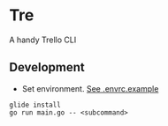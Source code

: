 # Tre

A handy Trello CLI

## Development

* Set environment. [See .envrc.example](./.envrc.example)

```
glide install
go run main.go -- <subcommand>
```
